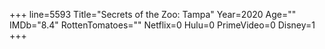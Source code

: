 +++
line=5593
Title="Secrets of the Zoo: Tampa"
Year=2020
Age=""
IMDb="8.4"
RottenTomatoes=""
Netflix=0
Hulu=0
PrimeVideo=0
Disney=1
+++

